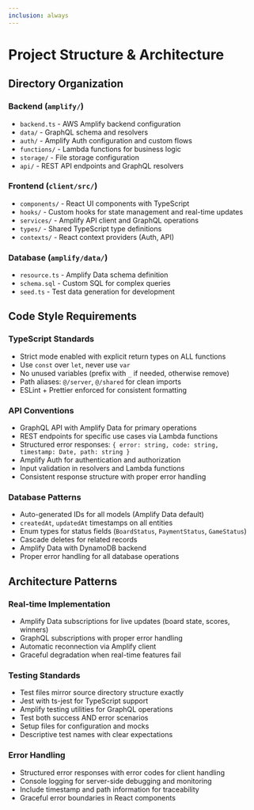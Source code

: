 ```yaml
---
inclusion: always
---
```


# Project Structure & Architecture

## Directory Organization

### Backend (`amplify/`)
- `backend.ts` - AWS Amplify backend configuration
- `data/` - GraphQL schema and resolvers
- `auth/` - Amplify Auth configuration and custom flows
- `functions/` - Lambda functions for business logic
- `storage/` - File storage configuration
- `api/` - REST API endpoints and GraphQL resolvers

### Frontend (`client/src/`)
- `components/` - React UI components with TypeScript
- `hooks/` - Custom hooks for state management and real-time updates
- `services/` - Amplify API client and GraphQL operations
- `types/` - Shared TypeScript type definitions
- `contexts/` - React context providers (Auth, API)

### Database (`amplify/data/`)
- `resource.ts` - Amplify Data schema definition
- `schema.sql` - Custom SQL for complex queries
- `seed.ts` - Test data generation for development

## Code Style Requirements

### TypeScript Standards
- Strict mode enabled with explicit return types on ALL functions
- Use `const` over `let`, never use `var`
- No unused variables (prefix with `_` if needed, otherwise remove)
- Path aliases: `@/server`, `@/shared` for clean imports
- ESLint + Prettier enforced for consistent formatting

### API Conventions
- GraphQL API with Amplify Data for primary operations
- REST endpoints for specific use cases via Lambda functions
- Structured error responses: `{ error: string, code: string, timestamp: Date, path: string }`
- Amplify Auth for authentication and authorization
- Input validation in resolvers and Lambda functions
- Consistent response structure with proper error handling

### Database Patterns
- Auto-generated IDs for all models (Amplify Data default)
- `createdAt`, `updatedAt` timestamps on all entities
- Enum types for status fields (`BoardStatus`, `PaymentStatus`, `GameStatus`)
- Cascade deletes for related records
- Amplify Data with DynamoDB backend
- Proper error handling for all database operations

## Architecture Patterns

### Real-time Implementation
- Amplify Data subscriptions for live updates (board state, scores, winners)
- GraphQL subscriptions with proper error handling
- Automatic reconnection via Amplify client
- Graceful degradation when real-time features fail

### Testing Standards
- Test files mirror source directory structure exactly
- Jest with ts-jest for TypeScript support
- Amplify testing utilities for GraphQL operations
- Test both success AND error scenarios
- Setup files for configuration and mocks
- Descriptive test names with clear expectations

### Error Handling
- Structured error responses with error codes for client handling
- Console logging for server-side debugging and monitoring
- Include timestamp and path information for traceability
- Graceful error boundaries in React components